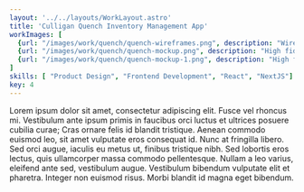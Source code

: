 ```yaml
---
layout: '../../layouts/WorkLayout.astro'
title: 'Culligan Quench Inventory Management App'
workImages: [
  {url: "/images/work/quench/quench-wireframes.png", description: "Wireframes"}, 
  {url: "/images/work/quench/quench-mockup.png", description: "High fidelity elements"}, 
  {url: "/images/work/quench/quench-mockup-1.png", description: "High fidelity elements"},
]
skills: [ "Product Design", "Frontend Development", "React", "NextJS"]
key: 4
---
```


Lorem ipsum dolor sit amet, consectetur adipiscing elit. Fusce vel rhoncus mi. Vestibulum ante ipsum primis in faucibus orci luctus et ultrices posuere cubilia curae; Cras ornare felis id blandit tristique. Aenean commodo euismod leo, sit amet vulputate eros consequat id. Nunc at fringilla libero. Sed orci augue, iaculis eu metus ut, finibus tristique nibh. Sed lobortis eros lectus, quis ullamcorper massa commodo pellentesque. Nullam a leo varius, eleifend ante sed, vestibulum augue. Vestibulum bibendum vulputate elit et pharetra. Integer non euismod risus. Morbi blandit id magna eget bibendum.